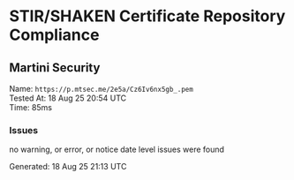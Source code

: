 # STIR/SHAKEN Certificate Repository Compliance

## Martini Security

Name: `https://p.mtsec.me/2e5a/Cz6Iv6nx5gb_.pem`\
Tested At: 18 Aug 25 20:54 UTC\
Time: 85ms

### Issues

no warning, or error, or notice date level issues were found

Generated: 18 Aug 25 21:13 UTC